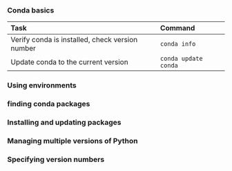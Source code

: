 ### Conda basics

|Task|Command|
|:--|:--|
|Verify conda is installed, check version number|`conda info`|
|Update conda to the current version|`conda update conda`|

### Using environments


### finding conda packages

### Installing and updating packages

### Managing multiple versions of Python


### Specifying version numbers


